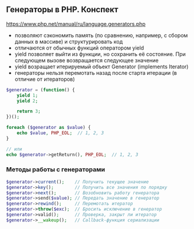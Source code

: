 ## Генераторы в PHP. Конспект

https://www.php.net/manual/ru/language.generators.php

-   позволяют сэкономить память (по сравнению, например, с сбором данных в массиве) и структурировать код
-   отличаются от обычных функций оператором yield
-   yield позволяет выйти из функции, но сохранить её состояние. При следующем вызове возвращается следующее значение
-   yield возращает итерируемый объект Generator (implements Iterator)
-   генераторы нельзя перемотать назад после старта итерации (в отличие от итераторов)

```php
$generator = (function() {
    yield 1;
    yield 2;

    return 3;
})();

foreach ($generator as $value) {
    echo $value, PHP_EOL;  // 1, 2, 3
}

// или
echo $generator->getReturn(), PHP_EOL;  // 1, 2, 3

```

### Методы работы с генераторами

```php
$generator->current();    // Получить текущее значение
$generator->key();        // Получить все значения по порядку
$generator->next();       // Возобновить работу генератора
$generator->send($value); // Передать значение в генератор
$generator->rewind();     // Перемотать итератор
$generator->throw($exc);  // Бросить исключение в генератор
$generator->valid();      // Проверка, закрыт ли итератор
$generator->__wakeup();   // Callback-функция сериализации
```
